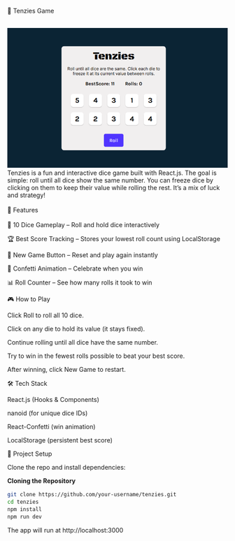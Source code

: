 🎲 Tenzies Game

<div align="center">
<br>
 <img src="public/logo.png" alt="Project Banner">
</br>
</div>
Tenzies is a fun and interactive dice game built with React.js.
The goal is simple: roll until all dice show the same number. You can freeze dice by clicking on them to keep their value while rolling the rest. It’s a mix of luck and strategy!
<br>
<br>
🚀 Features
<br>
<br>
🎲 10 Dice Gameplay – Roll and hold dice interactively

🏆 Best Score Tracking – Stores your lowest roll count using LocalStorage

🔄 New Game Button – Reset and play again instantly

🎉 Confetti Animation – Celebrate when you win

📊 Roll Counter – See how many rolls it took to win

🎮 How to Play

Click Roll to roll all 10 dice.

Click on any die to hold its value (it stays fixed).

Continue rolling until all dice have the same number.

Try to win in the fewest rolls possible to beat your best score.

After winning, click New Game to restart.

🛠️ Tech Stack

React.js (Hooks & Components)

nanoid (for unique dice IDs)

React-Confetti (win animation)

LocalStorage (persistent best score)

📂 Project Setup

Clone the repo and install dependencies:

**Cloning the Repository**

```bash
git clone https://github.com/your-username/tenzies.git
cd tenzies
npm install
npm run dev
```

The app will run at http://localhost:3000
